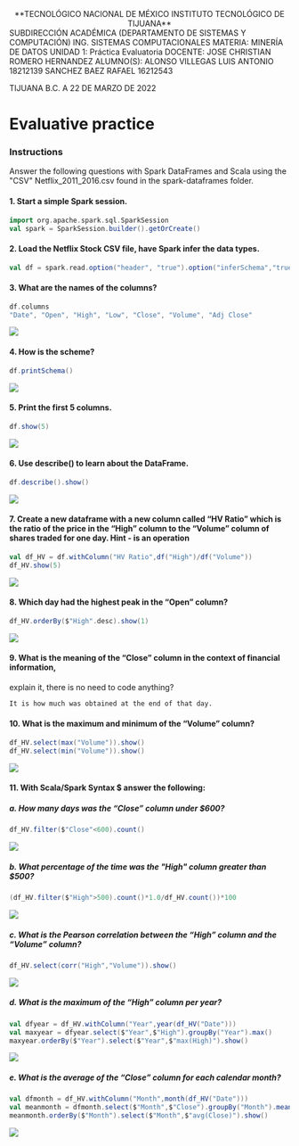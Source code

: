 <center>**TECNOLÓGICO NACIONAL DE MÉXICO INSTITUTO TECNOLÓGICO DE TIJUANA**</center>  
SUBDIRECCIÓN ACADÉMICA 
(DEPARTAMENTO DE SISTEMAS Y COMPUTACIÓN) 
ING. SISTEMAS COMPUTACIONALES 
MATERIA: MINERÍA DE DATOS 
UNIDAD 1: Práctica Evaluatoria 
DOCENTE: JOSE CHRISTIAN ROMERO HERNANDEZ 
ALUMNO(S): 
ALONSO VILLEGAS LUIS ANTONIO 18212139 
SANCHEZ BAEZ RAFAEL 16212543

TIJUANA B.C. A 22 DE MARZO DE 2022



# Evaluative practice

### Instructions
Answer the following questions with Spark DataFrames and Scala using the "CSV"
Netflix_2011_2016.csv found in the spark-dataframes folder.
 
#### 1. Start a simple Spark session.
```Scala
import org.apache.spark.sql.SparkSession
val spark = SparkSession.builder().getOrCreate()
```
 
#### 2. Load the Netflix Stock CSV file, have Spark infer the data types.
```Scala
val df = spark.read.option("header", "true").option("inferSchema","true")csv("Netflix_2011_2016.csv")
```
 
#### 3. What are the names of the columns?
```Scala
df.columns
"Date", "Open", "High", "Low", "Close", "Volume", "Adj Close"
```
![](https://github.com/rafaelsanchezbaez/Big_Data/blob/unidad_1/_images/Evaluation_Practice_p1.jpg)
 
#### 4. How is the scheme?
```Scala
df.printSchema()
```
 ![](https://github.com/rafaelsanchezbaez/Big_Data/blob/unidad_1/_images/Evaluation_Practice_p2.jpg) 
 
#### 5. Print the first 5 columns.
```Scala
df.show(5)
```
 ![](https://github.com/rafaelsanchezbaez/Big_Data/blob/unidad_1/_images/Evaluation_Practice_p3.jpg) 
 
#### 6. Use describe() to learn about the DataFrame.
```Scala
df.describe().show()
```
 ![](https://github.com/rafaelsanchezbaez/Big_Data/blob/unidad_1/_images/Evaluation_Practice_p4.jpg)

#### 7. Create a new dataframe with a new column called “HV Ratio” which is the ratio of the price in the “High” column to the “Volume” column of shares traded for one day. Hint - is an operation
```Scala
val df_HV = df.withColumn("HV Ratio",df("High")/df("Volume"))
df_HV.show(5)
```
 ![](https://github.com/rafaelsanchezbaez/Big_Data/blob/unidad_1/_images/Evaluation_Practice_p5.jpg)

#### 8. Which day had the highest peak in the “Open” column?
```Scala
df_HV.orderBy($"High".desc).show(1)
```
 ![](https://github.com/rafaelsanchezbaez/Big_Data/blob/unidad_1/_images/Evaluation_Practice_p6.jpg)
 
#### 9. What is the meaning of the “Close” column in the context of financial information,
explain it, there is no need to code anything?
```s
It is how much was obtained at the end of that day.
```
 
#### 10. What is the maximum and minimum of the “Volume” column?
```Scala
df_HV.select(max("Volume")).show()
df_HV.select(min("Volume")).show()
``` 
![](https://github.com/rafaelsanchezbaez/Big_Data/blob/unidad_1/_images/Evaluation_Practice_p7.jpg)

   
#### 11. With Scala/Spark Syntax $ answer the following:
##### a. How many days was the “Close” column under $600?
```Scala
df_HV.filter($"Close"<600).count()
```
![](https://github.com/rafaelsanchezbaez/Big_Data/blob/unidad_1/_images/Evaluation_Practice_p8.jpg)
 
 
##### b. What percentage of the time was the "High" column greater than $500?
```Scala
(df_HV.filter($"High">500).count()*1.0/df_HV.count())*100
```
 ![](https://github.com/rafaelsanchezbaez/Big_Data/blob/unidad_1/_images/Evaluation_Practice_p9.jpg)
 
 
##### c. What is the Pearson correlation between the “High” column and the “Volume” column?
```Scala
df_HV.select(corr("High","Volume")).show()
```
![](https://github.com/rafaelsanchezbaez/Big_Data/blob/unidad_1/_images/Evaluation_Practice_p10.jpg)

  
##### d. What is the maximum of the “High” column per year?
```Scala
val dfyear = df_HV.withColumn("Year",year(df_HV("Date")))
val maxyear = dfyear.select($"Year",$"High").groupBy("Year").max()
maxyear.orderBy($"Year").select($"Year",$"max(High)").show()
```
 ![](https://github.com/rafaelsanchezbaez/Big_Data/blob/unidad_1/_images/Evaluation_Practice_p11.jpg)

 
##### e. What is the average of the “Close” column for each calendar month?
```Scala
val dfmonth = df_HV.withColumn("Month",month(df_HV("Date")))
val meanmonth = dfmonth.select($"Month",$"Close").groupBy("Month").mean()
meanmonth.orderBy($"Month").select($"Month",$"avg(Close)").show()
```
 ![](https://github.com/rafaelsanchezbaez/Big_Data/blob/unidad_1/_images/Evaluation_Practice_p12.jpg)
